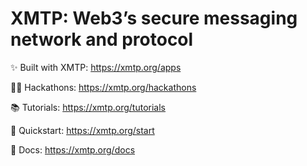 # XMTP: Web3’s secure messaging network and protocol

✨ Built with XMTP: <https://xmtp.org/apps>

🥷🏻 Hackathons: https://xmtp.org/hackathons

📚 Tutorials: https://xmtp.org/tutorials

💨 Quickstart: https://xmtp.org/start

📖 Docs: https://xmtp.org/docs
